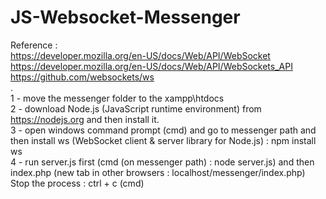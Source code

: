 # JS-Websocket-Messenger  
Reference :  
https://developer.mozilla.org/en-US/docs/Web/API/WebSocket  
https://developer.mozilla.org/en-US/docs/Web/API/WebSockets_API  
https://github.com/websockets/ws  
.  
1 - move the messenger folder to the xampp\htdocs  
2 - download Node.js (JavaScript runtime environment) from https://nodejs.org and then install it.  
3 - open windows command prompt (cmd) and go to messenger path and then install ws (WebSocket client & server library for Node.js) : npm install ws  
4 - run server.js first (cmd (on messenger path) : node server.js) and then index.php (new tab in other browsers : localhost/messenger/index.php)  
Stop the process : ctrl + c (cmd)  
